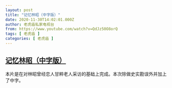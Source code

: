 ```yaml
---
layout: post
title: "记忆林昭（中字版）"
date: 2020-11-30T14:02:01.000Z
author: 老虎庙私家电视台
from: https://www.youtube.com/watch?v=QdJz50O8orQ
tags: [ 老虎庙 ]
categories: [ 老虎庙 ]
---
```

<!--1606744921000-->
[记忆林昭（中字版）](https://www.youtube.com/watch?v=QdJz50O8orQ)
------

<div>
本片是在对林昭曾经恋人甘粹老人采访的基础上完成。本次除做史实勘误外并加上了中字。
</div>
